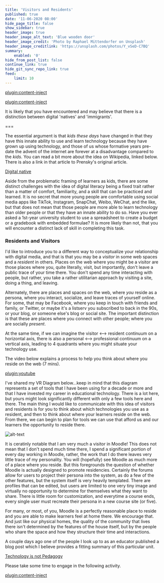 ```yaml
---
title: 'Visitors and Residents'
published: true
date: '11-06-2020 08:00'
hide_page_title: false
show_sidebar: true
header_image: true
header_image_alt_text: 'Blue wooden door'
header_image_credit: 'Photo by Raphael Mittendorfer on Unsplash'
header_image_creditlink: 'https://unsplash.com/photos/Y_vSeD-C7BQ'
summary:
    enabled: '0'
hide_from_post_list: false
continue_link: true
hide_git_sync_repo_link: true
feed:
    limit: 10
---
```


[plugin:content-inject](_key-questions)

[plugin:content-inject](_a-4-2)

It is likely that you have encountered and may believe that there is a distinction between digital 'natives' and 'immigrants'.

===

The essential argument is that *kids these days* have changed in that they have this innate ability to use and learn technology because they have grown up using technology, and those of us whose formative years pre-date the advent of the internet are forever at a disadvantage compared to the *kids*. You can read a bit more about the idea on Wikipedia, linked below. There is also a link in that article to Prensky's original article.

<a class="embedly-card" data-card-controls="0" href="https://en.wikipedia.org/wiki/Digital_native">Digital native</a>
<script async src="//cdn.embedly.com/widgets/platform.js" charset="UTF-8"></script>

Aside from the problematic framing of learners as kids, there are some distinct challenges with the idea of digital literacy being a fixed trait rather than a matter of comfort, familiarity, and a skill that can be practiced and learned. It is no secret that more young people are comfortable using social media apps like TikTok, Instagram, SnapChat, Weibo, WeChat, and the like, but that does not mean that those people are more able to learn technology than older people or that they have an innate ability to do so. Have you ever asked a 1st-year university student to use a spreadsheet to create a budget or a gradebook with embedded formulae? It is more likely than not, that you will encounter a distinct lack of skill in completing this task.

### Residents and Visitors

I'd like to introduce you to a different way to conceptualize your relationship with digital media, and that is that you may be a *visitor* in some web spaces and a *resident* in others. Places on the web where you might be a visitor are those places where you, quite literally, visit, but importantly, don't leave a public trace of your time there. You don't spend any time interacting with people, but rather, you take a rather utilitarian approach by visiting a site, doing a thing, and leaving.

Alternately, there are places and spaces on the web, where *you* reside as a persona, where you interact, socialize, and leave traces of yourself online. For some, that may be Facebook, where you keep in touch with friends and family, or Twitter, or maybe it's a listserv you subscribed to back in the 90s, or your blog, or someone else's blog or social site. The important distinction is that these are places where you connect with other people; where you are socially *present*.

At the same time, if we can imagine the visitor <--> resident continuum on a horizontal axis, there is also a personal <--> professional continuum on a vertical axis, leading to 4 quadrants where you might situate your technology use.

The video below explains a process to help you think about where you reside on the web (7 mins).

[plugin:youtube](https://www.youtube.com/watch?v=sPOG3iThmRI)

I've shared my VR Diagram below...keep in mind that this diagram represents a set of tools that I have been using for a decade or more and that I have invested my career in educational technology. There is a lot here, but yours might look significantly different with only a few tools here and there. The main thing I would like to communicate with this idea of visitors and residents is for you to think about which technologies you use as a resident, and then to think about where your learners reside on the web. From there, we can begin to plan for tools we can use that afford us and our learners the opportunity to reside there.

![alt-text](vr-diagram.png "Visitor-Resident Diagram")

It is ceratinly notable that I am very much a visitor in Moodle! This does not mean that I don't spend much time there, I spend a significant portion of every day working in Moodle, rather, the work that I do there leaves very little trace of my personality. You will (hopefully) see Moodle as much more of a place where you reside. But this foregrounds the question of whether Moodle is actually designed to promote residencies. Certainly the forums allow for users to project their persona into the system, as do a few of the other features, but the system itself is very heavily templated. There are profiles that can be edited, but users are limited to one very tiny image and virtually no opportunity to determine for themselves what they want to share. There is little room for customization, and everytime a course ends, every single user must recreate their persona in a new course site (or five).

For many, or most, of you, Moodle is a perfectly reasonable place to reside and you are able to make learners feel at home there. We encourage that. And just like our physical homes, the quality of the community that lives there isn't determined by the features of the house itself, but by the people who share the space and how they structure their time and interactions.

A couple days ago one of the people I look up to as an educator published a blog post which I believe provides a fitting summary of this particular unit.

<a class="embedly-card" data-card-controls="0" href="https://www.seanmichaelmorris.com/technology-is-not-pedagogy/">Technology is not Pedagogy</a>

<script async src="//cdn.embedly.com/widgets/platform.js" charset="UTF-8"></script>

Please take some time to engage in the following activity.

[plugin:content-inject](_a-4-3)
